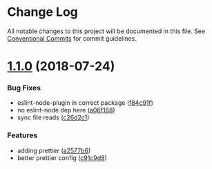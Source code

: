 # Change Log

All notable changes to this project will be documented in this file.
See [Conventional Commits](https://conventionalcommits.org) for commit guidelines.

<a name="1.1.0"></a>
# [1.1.0](https://github.com/mobilabsolutions/eslint-config/compare/@mobilabsolutions/eslint-config-node@1.1.1...@mobilabsolutions/eslint-config-node@1.1.0) (2018-07-24)


### Bug Fixes

* eslint-node-plugin in correct package ([f84c91f](https://github.com/mobilabsolutions/eslint-config/commit/f84c91f))
* no eslint-node dep here ([a06f188](https://github.com/mobilabsolutions/eslint-config/commit/a06f188))
* sync file reads ([c26d2c1](https://github.com/mobilabsolutions/eslint-config/commit/c26d2c1))


### Features

* adding prettier ([a2577b6](https://github.com/mobilabsolutions/eslint-config/commit/a2577b6))
* better prettier config ([c91c9d8](https://github.com/mobilabsolutions/eslint-config/commit/c91c9d8))
